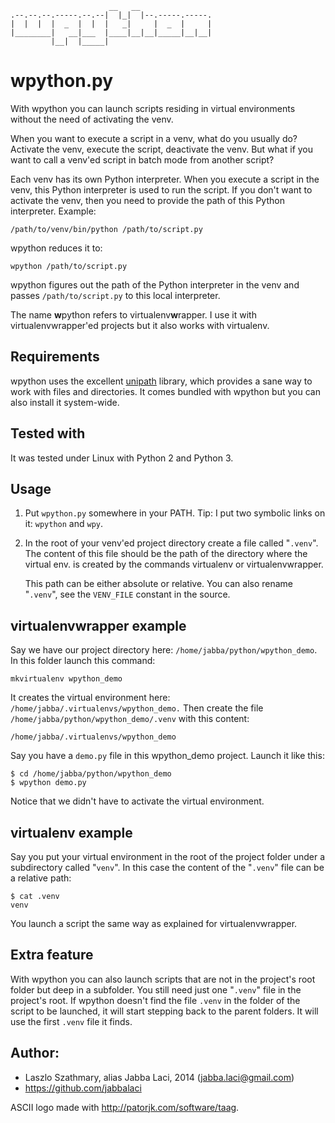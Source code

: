                           __   __
    .--.--.--.-----.--.--|  |_|  |--.-----.-----.
    |  |  |  |  _  |  |  |   _|     |  _  |     |
    |________|   __|___  |____|__|__|_____|__|__|
             |__|  |_____|

wpython.py
==========

With wpython you can launch scripts residing in virtual environments
without the need of activating the venv.

When you want to execute a script in a venv, what do you usually do?
Activate the venv, execute the script, deactivate the venv. But what if
you want to call a venv'ed script in batch mode from another script?

Each venv has its own Python interpreter. When you execute a script in the
venv, this Python interpreter is used to run the script. If you don't
want to activate the venv, then you need to provide the path of this
Python interpreter. Example:

    /path/to/venv/bin/python /path/to/script.py

wpython reduces it to:

    wpython /path/to/script.py

wpython figures out the path of the Python interpreter in the venv
and passes `/path/to/script.py` to this local interpreter.

The name **w**python refers to virtualenv**w**rapper. I use it with
virtualenvwrapper'ed projects but it also works with virtualenv.

Requirements
------------
wpython uses the excellent [unipath](https://github.com/mikeorr/Unipath) library,
which provides a sane way to work with files and directories.
It comes bundled with wpython but you can also install it system-wide.

Tested with
-----------
It was tested under Linux with Python 2 and Python 3.

Usage
-----
1) Put `wpython.py` somewhere in your PATH.
   Tip: I put two symbolic links on it: `wpython` and `wpy`.

2) In the root of your venv'ed project directory create a file called "`.venv`".
   The content of this file should be the path of the directory
   where the virtual env. is created by the commands virtualenv or
   virtualenvwrapper.

   This path can be either absolute or relative.
   You can also rename "`.venv`", see the `VENV_FILE` constant in the source.

virtualenvwrapper example
-------------------------
Say we have our project directory here: `/home/jabba/python/wpython_demo`.
In this folder launch this command:

    mkvirtualenv wpython_demo

It creates the virtual environment here: `/home/jabba/.virtualenvs/wpython_demo.`
Then create the file `/home/jabba/python/wpython_demo/.venv` with this content:

    /home/jabba/.virtualenvs/wpython_demo

Say you have a `demo.py` file in this wpython_demo project. Launch it like this:

    $ cd /home/jabba/python/wpython_demo
    $ wpython demo.py

Notice that we didn't have to activate the virtual environment.

virtualenv example
------------------
Say you put your virtual environment in the root of the project folder
under a subdirectory called "`venv`". In this case the content of the "`.venv`"
file can be a relative path:

    $ cat .venv
    venv

You launch a script the same way as explained for virtualenvwrapper.

Extra feature
-------------
With wpython you can also launch scripts that are not in the project's
root folder but deep in a subfolder. You still need just one "`.venv`" file
in the project's root. If wpython doesn't find the file `.venv` in the folder
of the script to be launched, it will start stepping back to the parent
folders. It will use the first `.venv` file it finds.

Author:
-------
* Laszlo Szathmary, alias Jabba Laci, 2014 (jabba.laci@gmail.com)
* https://github.com/jabbalaci

ASCII logo made with <http://patorjk.com/software/taag>.
